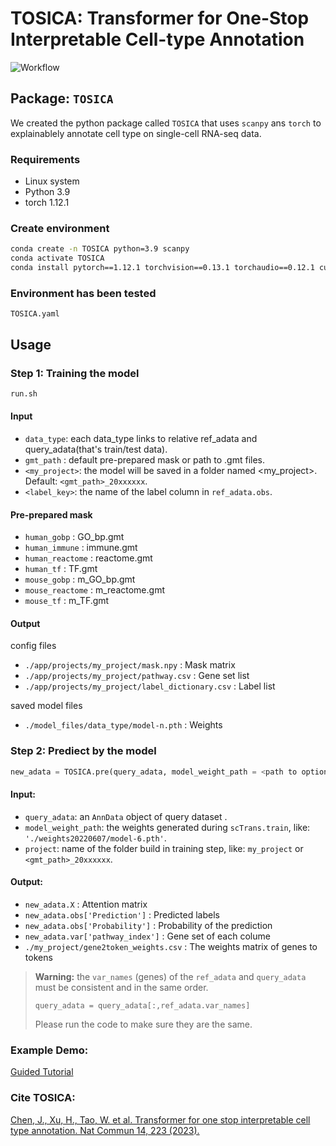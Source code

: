 # TOSICA: Transformer for One-Stop Interpretable Cell-type Annotation

![Workflow](./figure.png)

## Package: `TOSICA`

We created the python package called `TOSICA` that uses `scanpy` ans `torch` to explainablely annotate cell type on single-cell RNA-seq data.

### Requirements

+ Linux system
+ Python 3.9
+ torch 1.12.1

### Create environment

```bash
conda create -n TOSICA python=3.9 scanpy
conda activate TOSICA
conda install pytorch==1.12.1 torchvision==0.13.1 torchaudio==0.12.1 cudatoolkit=11.6 -c pytorch -c conda-forge
```

### Environment has been tested

`TOSICA.yaml`

## Usage

### Step 1: Training the model

```bash
run.sh
```

#### Input

+ `data_type`: each data_type links to relative ref_adata and query_adata(that's train/test data).
+ `gmt_path` : default pre-prepared mask or path to .gmt files.
+ `<my_project>`: the model will be saved in a folder named <my_project>. Default: `<gmt_path>_20xxxxxx`.
+ `<label_key>`: the name of the label column in `ref_adata.obs`.

#### Pre-prepared mask

+ `human_gobp` : GO_bp.gmt
+ `human_immune` : immune.gmt
+ `human_reactome` : reactome.gmt
+ `human_tf` : TF.gmt
+ `mouse_gobp` : m_GO_bp.gmt
+ `mouse_reactome` : m_reactome.gmt
+ `mouse_tf` : m_TF.gmt

#### Output

config files

+ `./app/projects/my_project/mask.npy` : Mask matrix
+ `./app/projects/my_project/pathway.csv` : Gene set list
+ `./app/projects/my_project/label_dictionary.csv` : Label list

saved model files

+ `./model_files/data_type/model-n.pth` : Weights

### Step 2: Prediect by the model

```py
new_adata = TOSICA.pre(query_adata, model_weight_path = <path to optional weight>,project=<my_project>)
```

#### Input:

+ `query_adata`: an `AnnData` object of query dataset .
+ `model_weight_path`: the weights generated during `scTrans.train`, like: `'./weights20220607/model-6.pth'`.
+ `project`: name of the folder build in training step, like: `my_project` or `<gmt_path>_20xxxxxx`.

#### Output:

+ `new_adata.X` : Attention matrix
+ `new_adata.obs['Prediction']` : Predicted labels
+ `new_adata.obs['Probability']` : Probability of the prediction
+ `new_adata.var['pathway_index']` : Gene set of each colume
+ `./my_project/gene2token_weights.csv` : The weights matrix of genes to tokens

> **Warning:** the `var_names` (genes) of the `ref_adata` and `query_adata` must be consistent and in the same order.
> ```
> query_adata = query_adata[:,ref_adata.var_names]
> ```
> Please run the code to make sure they are the same.  


### Example Demo:

[Guided Tutorial](tutorial.ipynb)

### Cite TOSICA:

[Chen, J., Xu, H., Tao, W. et al. Transformer for one stop interpretable cell type annotation. Nat Commun 14, 223 (2023).](https://doi.org/10.1038/s41467-023-35923-4)

